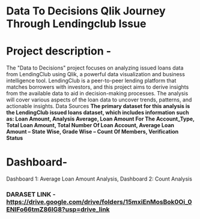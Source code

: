 # Data To Decisions Qlik Journey Through Lendingclub Issue
# Project description - 
 The "Data to Decisions" project focuses on analyzing issued loans data from LendingClub using Qlik, a powerful data visualization and business intelligence tool. LendingClub is a peer-to-peer lending platform that matches borrowers with investors, and this project aims to derive insights from the available data to aid in decision-making processes. The analysis will cover various aspects of the loan data to uncover trends, patterns, and actionable insights.
 Data Sources
**The primary dataset for this analysis is the LendingClub issued loans dataset, which includes information such as:
Loan Amount, 
Analysis Average,
Loan Amount For The Account_Type, 
Total Loan Amount, 
Total Number Of Loan Account,
Average Loan Amount – State Wise, 
Grade Wise – Count Of Members, 
Verification Status**
# Dashboard-
Dashboard 1: Average Loan Amount Analysis,
Dashboard 2: Count Analysis
### DARASET LINK - **https://drive.google.com/drive/folders/15mxiEnMosBok0Oi_0ENIFo66tmZ86lG8?usp=drive_link**
